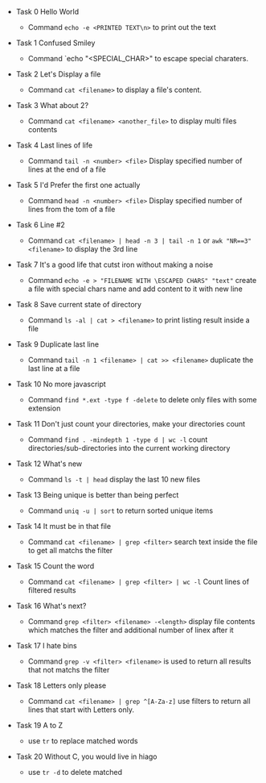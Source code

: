 - Task 0 Hello World
	
	- Command `echo -e <PRINTED TEXT\n>` to print out the text 

- Task 1 Confused Smiley

	- Command `echo "\<SPECIAL_CHAR>" to escape special charaters.

- Task 2 Let's Display a file

	- Command `cat <filename>` to display a file's content.

- Task 3 What about 2?

	- Command `cat <filename> <another_file>` to display multi files contents

- Task 4 Last lines of life

	- Command `tail -n <number> <file>` Display specified number of lines at the end of a file

- Task 5 I'd Prefer the first one actually

	- Command `head -n <number> <file>` Display specified number of lines from the tom of a file

- Task 6 Line #2

	- Command `cat <filename> | head -n 3 | tail -n 1` or `awk "NR==3" <filename>` to display the 3rd line

- Task 7 It's a good life that cutst iron without making a noise

	- Command `echo -e > "FILENAME WITH \ESCAPED CHARS" "text"` create a file with special chars name and add content to it with new line

- Task 8 Save current state of directory

	- Command `ls -al | cat > <filename>` to print listing result inside a file

- Task 9 Duplicate last line 

	- Command `tail -n 1 <filename> | cat >> <filename>` duplicate the last line at a file

- Task 10 No more javascript

	- Command `find *.ext -type f -delete` to delete only files with some extension

- Task 11 Don't just count your directories, make your directories count 

	- Command `find . -mindepth 1 -type d | wc -l` count directories/sub-directories into the current working directory

- Task 12 What's new

	- Command `ls -t | head` display the last 10 new files

- Task 13 Being unique is better than being perfect

	- Command `uniq -u | sort` to return sorted unique items

- Task 14 It must be in that file

	- Command `cat <filename> | grep <filter>` search text inside the file to get all matchs the filter

- Task 15 Count the word 

	- Command `cat <filename> | grep <filter> | wc -l` Count lines of filtered results

- Task 16 What's next?

	- Command `grep <filter> <filename> -<length>` display file contents which matches the filter and additional number of linex after it

- Task 17 I hate bins

	- Command `grep -v <filter> <filename>` is used to return all results that not matchs the filter

- Task 18 Letters only please 

	- Command `cat <filename> | grep ^[A-Za-z]` use filters to return all lines that start with Letters only.

- Task 19 A to Z

	- use `tr` to replace matched words

- Task 20  Without C, you would live in hiago 

	- use `tr -d` to delete matched
